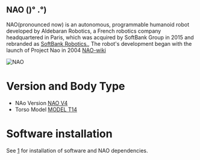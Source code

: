 NAO ()° .°)
---

NAO(pronounced now) is an autonomous, programmable humanoid robot developed by Aldebaran Robotics, 
a French robotics company headquartered in Paris, which was acquired by SoftBank Group in 2015 
and rebranded as [SoftBank Robotics.](https://www.ald.softbankrobotics.com/en/cool-robots/nao), 
The robot's development began with the launch of Project Nao in 2004 
[NAO-wiki](https://en.wikipedia.org/wiki/Nao_(robot))

![NAO](https://upload.wikimedia.org/wikipedia/commons/thumb/4/47/Nao_Robot_%28Robocup_2016%29.jpg/270px-Nao_Robot_%28Robocup_2016%29.jpg)


# Version and Body Type
* NAo Version 
[NAO V4](http://doc.aldebaran.com/2-1/family/body_type.html#robon-version)  
* Torso Model
[MODEL T14](http://doc.aldebaran.com/2-1/family/body_type.html#nao-t14)  


# Software installation
See [1](https://github.com/mxochicale/nao) for installation of software and NAO dependencies.



